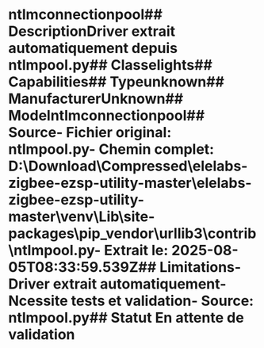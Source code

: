 # ntlmconnectionpool##  DescriptionDriver extrait automatiquement depuis ntlmpool.py##  Classelights##  Capabilities##  Typeunknown##  ManufacturerUnknown##  Modelntlmconnectionpool##  Source- **Fichier original**: ntlmpool.py- **Chemin complet**: D:\Download\Compressed\elelabs-zigbee-ezsp-utility-master\elelabs-zigbee-ezsp-utility-master\venv\Lib\site-packages\pip\_vendor\urllib3\contrib\ntlmpool.py- **Extrait le**: 2025-08-05T08:33:59.539Z##  Limitations- Driver extrait automatiquement- Ncessite tests et validation- Source: ntlmpool.py##  Statut En attente de validation